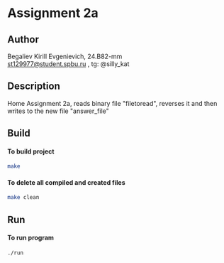 # Assignment 2a
## Author
Begaliev Kirill Evgenievich, 24.B82-mm <br>
st129977@student.spbu.ru , tg: @silly_kat
## Description
Home Assignment 2a, reads binary file "filetoread", reverses it and then writes to the new file "answer_file" 
## Build
#### To build project
```bash
make
```
#### To delete all compiled and created files 
```bash
make clean
```
## Run
#### To run program
```bash
./run
```
